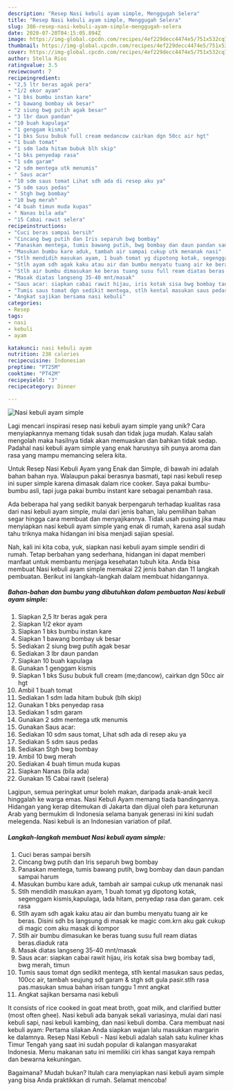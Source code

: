 ```yaml
---
description: "Resep Nasi kebuli ayam simple, Menggugah Selera"
title: "Resep Nasi kebuli ayam simple, Menggugah Selera"
slug: 386-resep-nasi-kebuli-ayam-simple-menggugah-selera
date: 2020-07-20T04:15:05.894Z
image: https://img-global.cpcdn.com/recipes/4ef229decc4474e5/751x532cq70/nasi-kebuli-ayam-simple-foto-resep-utama.jpg
thumbnail: https://img-global.cpcdn.com/recipes/4ef229decc4474e5/751x532cq70/nasi-kebuli-ayam-simple-foto-resep-utama.jpg
cover: https://img-global.cpcdn.com/recipes/4ef229decc4474e5/751x532cq70/nasi-kebuli-ayam-simple-foto-resep-utama.jpg
author: Stella Rios
ratingvalue: 3.5
reviewcount: 7
recipeingredient:
- "2,5 ltr beras agak pera"
- "1/2 ekor ayam"
- "1 bks bumbu instan kare"
- "1 bawang bombay uk besar"
- "2 siung bwg putih agak besar"
- "3 lbr daun pandan"
- "10 buah kapulaga"
- "1 genggam kismis"
- "1 bks Susu bubuk full cream medancow cairkan dgn 50cc air hgt"
- "1 buah tomat"
- "1 sdm lada hitam bubuk blh skip"
- "1 bks penyedap rasa"
- "1 sdm garam"
- "2 sdm mentega utk menumis"
- " Saus acar"
- "10 sdm saus tomat Lihat sdh ada di resep aku ya"
- "5 sdm saus pedas"
- " Stgh bwg bombay"
- "10 bwg merah"
- "4 buah timun muda kupas"
- " Nanas bila ada"
- "15 Cabai rawit selera"
recipeinstructions:
- "Cuci beras sampai bersih"
- "Cincang bwg putih dan Iris separuh bwg bombay"
- "Panaskan mentega, tumis bawang putih, bwg bombay dan daun pandan sampai harum"
- "Masukan bumbu kare aduk, tambah air sampai cukup utk menanak nasi"
- "Stlh mendidih masukan ayam, 1 buah tomat yg dipotong kotak, segenggam kismis,kapulaga, lada hitam, penyedap rasa dan garam. cek rasa"
- "Stlh ayam sdh agak kaku atau air dan bumbu menyatu tuang air ke beras. Disini sdh bs langsung di masak ke magic com.krn aku gak cukup di magic com aku masak di kompor"
- "Stlh air bumbu dimasukan ke beras tuang susu full ream diatas beras.diaduk rata"
- "Masak diatas langseng 35-40 mnt/masak"
- "Saus acar: siapkan cabai rawit hijau, iris kotak sisa bwg bombay tadi, bwg merah, timun"
- "Tumis saus tomat dgn sedikit mentega, stlh kental masukan saus pedas, 100cc air, tambah seujung sdt garam &amp; stgh sdt gula pasir.stlh rasa pas.masukan smua bahan irisan tunggu 1 mnt angkat"
- "Angkat sajikan bersama nasi kebuli"
categories:
- Resep
tags:
- nasi
- kebuli
- ayam

katakunci: nasi kebuli ayam 
nutrition: 238 calories
recipecuisine: Indonesian
preptime: "PT25M"
cooktime: "PT42M"
recipeyield: "3"
recipecategory: Dinner

---
```



![Nasi kebuli ayam simple](https://img-global.cpcdn.com/recipes/4ef229decc4474e5/751x532cq70/nasi-kebuli-ayam-simple-foto-resep-utama.jpg)

Lagi mencari inspirasi resep nasi kebuli ayam simple yang unik? Cara menyiapkannya memang tidak susah dan tidak juga mudah. Kalau salah mengolah maka hasilnya tidak akan memuaskan dan bahkan tidak sedap. Padahal nasi kebuli ayam simple yang enak harusnya sih punya aroma dan rasa yang mampu memancing selera kita.

Untuk Resep Nasi Kebuli Ayam yang Enak dan Simple, di bawah ini adalah bahan bahan nya. Walaupun pakai berasnya basmati, tapi nasi kebuli resep ini super simple karena dimasak dalam rice cooker. Saya pakai bumbu-bumbu asli, tapi juga pakai bumbu instant kare sebagai penambah rasa.

Ada beberapa hal yang sedikit banyak berpengaruh terhadap kualitas rasa dari nasi kebuli ayam simple, mulai dari jenis bahan, lalu pemilihan bahan segar hingga cara membuat dan menyajikannya. Tidak usah pusing jika mau menyiapkan nasi kebuli ayam simple yang enak di rumah, karena asal sudah tahu triknya maka hidangan ini bisa menjadi sajian spesial.


Nah, kali ini kita coba, yuk, siapkan nasi kebuli ayam simple sendiri di rumah. Tetap berbahan yang sederhana, hidangan ini dapat memberi manfaat untuk membantu menjaga kesehatan tubuh kita. Anda bisa membuat Nasi kebuli ayam simple memakai 22 jenis bahan dan 11 langkah pembuatan. Berikut ini langkah-langkah dalam membuat hidangannya.

<!--inarticleads1-->

##### Bahan-bahan dan bumbu yang dibutuhkan dalam pembuatan Nasi kebuli ayam simple:

1. Siapkan 2,5 ltr beras agak pera
1. Siapkan 1/2 ekor ayam
1. Siapkan 1 bks bumbu instan kare
1. Siapkan 1 bawang bombay uk besar
1. Sediakan 2 siung bwg putih agak besar
1. Sediakan 3 lbr daun pandan
1. Siapkan 10 buah kapulaga
1. Gunakan 1 genggam kismis
1. Siapkan 1 bks Susu bubuk full cream (me;dancow), cairkan dgn 50cc air hgt
1. Ambil 1 buah tomat
1. Sediakan 1 sdm lada hitam bubuk (blh skip)
1. Gunakan 1 bks penyedap rasa
1. Sediakan 1 sdm garam
1. Gunakan 2 sdm mentega utk menumis
1. Gunakan  Saus acar:
1. Sediakan 10 sdm saus tomat, Lihat sdh ada di resep aku ya
1. Sediakan 5 sdm saus pedas
1. Sediakan  Stgh bwg bombay
1. Ambil 10 bwg merah
1. Sediakan 4 buah timun muda kupas
1. Siapkan  Nanas (bila ada)
1. Gunakan 15 Cabai rawit (selera)


Lagipun, semua peringkat umur boleh makan, daripada anak-anak kecil hinggalah ke warga emas. Nasi Kebuli Ayam memang tiada bandingannya. Hidangan yang kerap ditemukan di Jakarta dan dijual oleh para keturunan Arab yang bermukim di Indonesia selama banyak generasi ini kini sudah melegenda. Nasi kebuli is an Indonesian variation of pilaf. 

<!--inarticleads2-->

##### Langkah-langkah membuat Nasi kebuli ayam simple:

1. Cuci beras sampai bersih
1. Cincang bwg putih dan Iris separuh bwg bombay
1. Panaskan mentega, tumis bawang putih, bwg bombay dan daun pandan sampai harum
1. Masukan bumbu kare aduk, tambah air sampai cukup utk menanak nasi
1. Stlh mendidih masukan ayam, 1 buah tomat yg dipotong kotak, segenggam kismis,kapulaga, lada hitam, penyedap rasa dan garam. cek rasa
1. Stlh ayam sdh agak kaku atau air dan bumbu menyatu tuang air ke beras. Disini sdh bs langsung di masak ke magic com.krn aku gak cukup di magic com aku masak di kompor
1. Stlh air bumbu dimasukan ke beras tuang susu full ream diatas beras.diaduk rata
1. Masak diatas langseng 35-40 mnt/masak
1. Saus acar: siapkan cabai rawit hijau, iris kotak sisa bwg bombay tadi, bwg merah, timun
1. Tumis saus tomat dgn sedikit mentega, stlh kental masukan saus pedas, 100cc air, tambah seujung sdt garam &amp; stgh sdt gula pasir.stlh rasa pas.masukan smua bahan irisan tunggu 1 mnt angkat
1. Angkat sajikan bersama nasi kebuli


It consists of rice cooked in goat meat broth, goat milk, and clarified butter (most often ghee). Nasi kebuli ada banyak sekali variasinya, mulai dari nasi kebuli sapi, nasi kebuli kambing, dan nasi kebuli domba. Cara membuat nasi kebuli ayam: Pertama silakan Anda siapkan wajan lalu masukkan margarin ke dalamnya. Resep Nasi Kebuli - Nasi kebuli adalah salah satu kuliner khas Timur Tengah yang saat ini sudah popular di kalangan masyarakat Indonesia. Menu makanan satu ini memiliki ciri khas sangat kaya rempah dan bewarna kekuningan. 

Bagaimana? Mudah bukan? Itulah cara menyiapkan nasi kebuli ayam simple yang bisa Anda praktikkan di rumah. Selamat mencoba!
